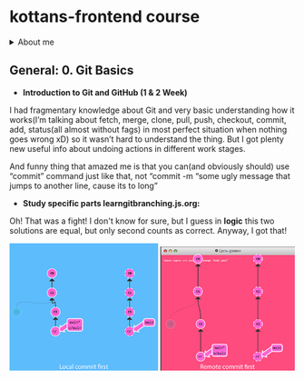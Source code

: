 # **kottans-frontend course**

<details><summary>About me</summary>
<p>
I'm 37 y.o. Cat that working on some positive changes in my life. I have 2 y.o. daughter that "helps" me all the time, but I'll do my best to secseed (:
</p>
</details>

## **General: 0. Git Basics**

* **Introduction to Git and GitHub (1 & 2 Week)**
<p>
I had fragmentary knowledge about Git and very basic understanding how it works(I’m talking about fetch, merge, clone, pull, push, checkout, commit, add, status(all almost without fags) in most perfect situation when nothing goes wrong xD) so it wasn’t hard to understand the thing. But I got plenty new useful info about undoing actions in different work stages.
</p>
<p>
And funny thing that amazed me is that you can(and obviously should) use “commit” command just like that, not “commit -m “some ugly message that jumps to another line, cause its to long” 
</p>

* **Study specific parts learngitbranching.js.org:**
<p>Oh! That was a fight! I don't know for sure, but I guess in <b>logic</b> this two solutions are equal, but only second counts as correct. Anyway, I got that!</p>

 <img src="https://github.com/lometari/kottans-frontend/raw/master/img/0/local_first.jpg" width="52%" height="50%">
 <img src="https://github.com/lometari/kottans-frontend/raw/master/img/0/remote_first.jpg" width="47%" height="50%">


